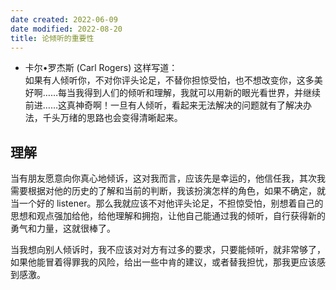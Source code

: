```yaml
---
date created: 2022-06-09
date modified: 2022-08-20
title: 论倾听的重要性
---
```

- 卡尔•罗杰斯 (Carl Rogers) 这样写道：  
  如果有人倾听你，不对你评头论足，不替你担惊受怕，也不想改变你，这多美好啊……每当我得到人们的倾听和理解，我就可以用新的眼光看世界，并继续前进……这真神奇啊！一旦有人倾听，看起来无法解决的问题就有了解决办法，千头万绪的思路也会变得清晰起来。

## 理解

当有朋友愿意向你真心地倾诉，这对我而言，应该先是幸运的，他信任我，其次我需要根据对他的历史的了解和当前的判断，我该扮演怎样的角色，如果不确定，就当一个好的 listener。那么我就应该不对他评头论足，不担惊受怕，别想着自己的思想和观点强加给他，给他理解和拥抱，让他自己能通过我的倾听，自行获得新的勇气和力量，这就很棒了。

当我想向别人倾诉时，我不应该对对方有过多的要求，只要能倾听，就非常够了，如果他能冒着得罪我的风险，给出一些中肯的建议，或者替我担忧，那我更应该感到感激。
